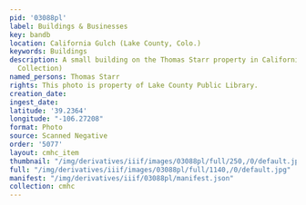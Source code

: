```yaml
---
pid: '03088pl'
label: Buildings & Businesses
key: bandb
location: California Gulch (Lake County, Colo.)
keywords: Buildings
description: A small building on the Thomas Starr property in California Gulch (Wingenbach
  Collection)
named_persons: Thomas Starr
rights: This photo is property of Lake County Public Library.
creation_date: 
ingest_date: 
latitude: '39.2364'
longitude: "-106.27208"
format: Photo
source: Scanned Negative
order: '5077'
layout: cmhc_item
thumbnail: "/img/derivatives/iiif/images/03088pl/full/250,/0/default.jpg"
full: "/img/derivatives/iiif/images/03088pl/full/1140,/0/default.jpg"
manifest: "/img/derivatives/iiif/03088pl/manifest.json"
collection: cmhc
---
```

